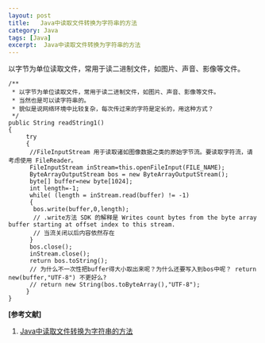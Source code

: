 ```yaml
---
layout: post
title:   Java中读取文件转换为字符串的方法 
category: Java
tags: [Java]
excerpt:  Java中读取文件转换为字符串的方法
---
```



以字节为单位读取文件，常用于读二进制文件，如图片、声音、影像等文件。

    /**
	 * 以字节为单位读取文件，常用于读二进制文件，如图片、声音、影像等文件。
	 * 当然也是可以读字符串的。
	 * 貌似是说网络环境中比较复杂，每次传过来的字符是定长的，用这种方式？
	 */
	public String readString1()
	{
		 try
		 {
		  //FileInputStream 用于读取诸如图像数据之类的原始字节流。要读取字符流，请考虑使用 FileReader。 
		  FileInputStream inStream=this.openFileInput(FILE_NAME);
		  ByteArrayOutputStream bos = new ByteArrayOutputStream();
		  byte[] buffer=new byte[1024];
		  int length=-1;
		  while( (length = inStream.read(buffer) != -1)
		  {
		   bos.write(buffer,0,length);
		   // .write方法 SDK 的解释是 Writes count bytes from the byte array buffer starting at offset index to this stream.
		   // 当流关闭以后内容依然存在
		  }
		  bos.close();
		  inStream.close();
		  return bos.toString(); 
		  // 为什么不一次性把buffer得大小取出来呢？为什么还要写入到bos中呢？ return new(buffer,"UTF-8") 不更好么?
		  // return new String(bos.toByteArray(),"UTF-8");  
		 }
	}




**[参考文献]**

1. [Java中读取文件转换为字符串的方法](https://www.jb51.net/article/143723.htm "Java中读取文件转换为字符串的方法")




